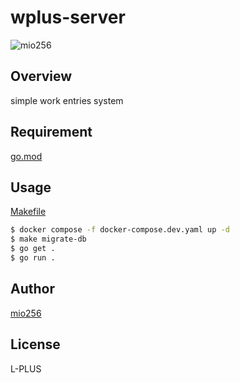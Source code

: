 # wplus-server

![mio256](https://avatars.githubusercontent.com/u/71450182)

## Overview

simple work entries system

## Requirement

[go.mod](./go.mod)

## Usage

[Makefile](./Makefile)

```sh
$ docker compose -f docker-compose.dev.yaml up -d
$ make migrate-db
$ go get .
$ go run .
```

## Author

[mio256](https://github.com/mio256)

## License

L-PLUS
